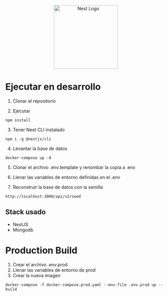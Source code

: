 <p align="center">
  <a href="http://nestjs.com/" target="blank"><img src="https://nestjs.com/img/logo-small.svg" width="200" alt="Nest Logo" /></a>
</p>

# Ejecutar en desarrollo

1. Clonar el repositorio

2. Ejecutar
```
npm install
```

3. Tener Nest CLI instalado
```
npm i -g @nestjs/cli
```

4. Levantar la base de datos
```
docker-compose up -d
```

5. Clonar el archivo .env.template y renombar la copia a  .env

6. Llenar las variables de entorno definidas en el .env

7. Reconstruir la base de datos con la semilla 
```
http://localhost:3000/api/v2/seed
```

## Stack usado
* NestJS
* Mongodb

# Production Build  
1. Crear el archivo .env.prod
2. Llenar las variables de entorno de prod
3. Crear la nueva imagen
 ```
docker-compose -f docker-compose.prod.yaml --env-file .env.prod up --build
```